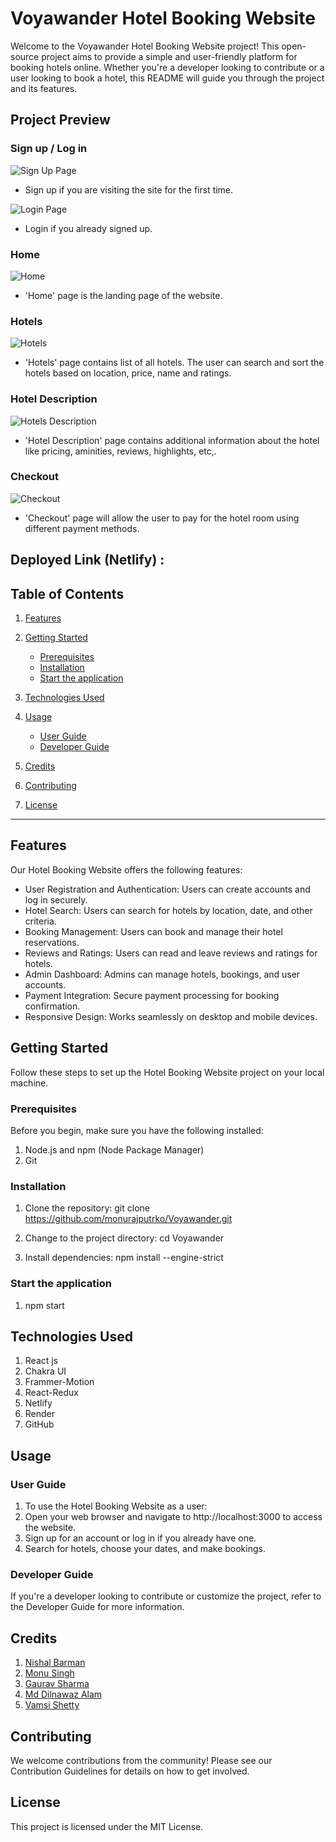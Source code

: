 # Voyawander Hotel Booking Website

Welcome to the Voyawander Hotel Booking Website project! This open-source project aims to provide a simple and user-friendly platform for booking hotels online. Whether you're a developer looking to contribute or a user looking to book a hotel, this README will guide you through the project and its features.

## Project Preview

### Sign up / Log in

![Sign Up Page](https://github.com/monurajputrko/Voyawander/blob/main/images/signup.png)

- Sign up if you are visiting the site for the first time.

![Login Page](https://github.com/monurajputrko/Voyawander/blob/main/images/login.png)

- Login if you already signed up.

### Home

![Home](https://github.com/monurajputrko/Voyawander/blob/main/images/homepage.png)

- 'Home' page is the landing page of the website.

### Hotels

![Hotels](https://github.com/monurajputrko/Voyawander/blob/main/images/hotels.png)

- 'Hotels' page contains list of all hotels. The user can search and sort the hotels based on location, price, name and ratings.

### Hotel Description

![Hotels Description](https://github.com/monurajputrko/Voyawander/blob/main/images/single.png)

- 'Hotel Description' page contains additional information about the hotel like pricing, aminities, reviews, highlights, etc,.

### Checkout

![Checkout](https://github.com/monurajputrko/Voyawander/blob/main/images/checkout.png)

- 'Checkout' page will allow the user to pay for the hotel room using different payment methods.

## Deployed Link (Netlify) :

## Table of Contents

1. [Features](#features)
2. [Getting Started](#getting-started)

   - [Prerequisites](#prerequisites)
   - [Installation](#installation)
   - [Start the application](#start-the-application)

3. [Technologies Used](#technologies-used)
4. [Usage](#usage)
   - [User Guide](#user-guide)
   - [Developer Guide](#developer-guide)
5. [Credits](#credits)
6. [Contributing](#contributing)
7. [License](#license)

<hr/>

## Features

Our Hotel Booking Website offers the following features:

- User Registration and Authentication: Users can create accounts and log in securely.
- Hotel Search: Users can search for hotels by location, date, and other criteria.
- Booking Management: Users can book and manage their hotel reservations.
- Reviews and Ratings: Users can read and leave reviews and ratings for hotels.
- Admin Dashboard: Admins can manage hotels, bookings, and user accounts.
- Payment Integration: Secure payment processing for booking confirmation.
- Responsive Design: Works seamlessly on desktop and mobile devices.

## Getting Started

Follow these steps to set up the Hotel Booking Website project on your local machine.

### Prerequisites

Before you begin, make sure you have the following installed:

1. Node.js and npm (Node Package Manager)
2. Git

### Installation

1. Clone the repository:
   git clone https://github.com/monurajputrko/Voyawander.git

2. Change to the project directory:
   cd Voyawander

3. Install dependencies:
   npm install --engine-strict

### Start the application

1. npm start

## Technologies Used

1. React js
2. Chakra UI
3. Frammer-Motion
4. React-Redux
5. Netlify
6. Render
7. GitHub

## Usage

### User Guide

1. To use the Hotel Booking Website as a user:
2. Open your web browser and navigate to http://localhost:3000 to access the website.
3. Sign up for an account or log in if you already have one.
4. Search for hotels, choose your dates, and make bookings.

### Developer Guide

If you're a developer looking to contribute or customize the project, refer to the Developer Guide for more information.

## Credits

1. [Nishal Barman](https://github.com/nishalbarman)
2. [Monu Singh](https://github.com/monurajputrko)
3. [Gaurav Sharma](https://github.com/gauravvxv)
4. [Md Dilnawaz Alam](https://github.com/dilsah786)
5. [Vamsi Shetty](https://github.com/Vamsi-Shetty)

## Contributing

We welcome contributions from the community! Please see our Contribution Guidelines for details on how to get involved.

## License

This project is licensed under the MIT License.
